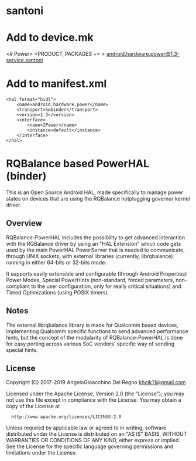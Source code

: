 # santoni #

# Add to device.mk #
<# Power>
<PRODUCT_PACKAGES += \>
    <android.hardware.power@1.3-service.santoni>

# Add to manifest.xml #
    <hal format="hidl">
        <name>android.hardware.power</name>
        <transport>hwbinder</transport>
        <version>1.3</version>
        <interface>
            <name>IPower</name>
            <instance>default</instance>
        </interface>
    </hal>

# RQBalance based PowerHAL (binder) #

This is an Open Source Android HAL, made specifically to manage power states
on devices that are using the RQBalance hotplugging governor kernel driver.

## Overview ##

RQBalance-PowerHAL includes the possibility to get advanced interaction with
the RQBalance driver by using an "HAL Extension" which code gets used by the
main PowerHAL PowerServer that is needed to communicate, through UNIX sockets,
with external libraries (currently, librqbalance) running in either 64-bits or
32-bits mode.

It supports easily extensible and configurable (through Android Properties)
Power Modes, Special PowerHints (non-standard, forced parameters,
non-compliant to the user configuration, only for really critical situations)
and Timed Optimizations (using POSIX timers).


## Notes ##

The external librqbalance library is made for Qualcomm based devices,
implementing Qualcomm specific functions to send advanced performance hints,
but the concept of the modularity of RQBalance-PowerHAL is done for easy
porting across various SoC vendors' specific way of sending special hints.


## License ##

Copyright (C) 2017-2019 AngeloGioacchino Del Regno <kholk11@gmail.com>

Licensed under the Apache License, Version 2.0 (the "License");
you may not use this file except in compliance with the License.
You may obtain a copy of the License at

      http://www.apache.org/licenses/LICENSE-2.0

Unless required by applicable law or agreed to in writing, software
distributed under the License is distributed on an "AS IS" BASIS,
WITHOUT WARRANTIES OR CONDITIONS OF ANY KIND, either express or implied.
See the License for the specific language governing permissions and
limitations under the License.
